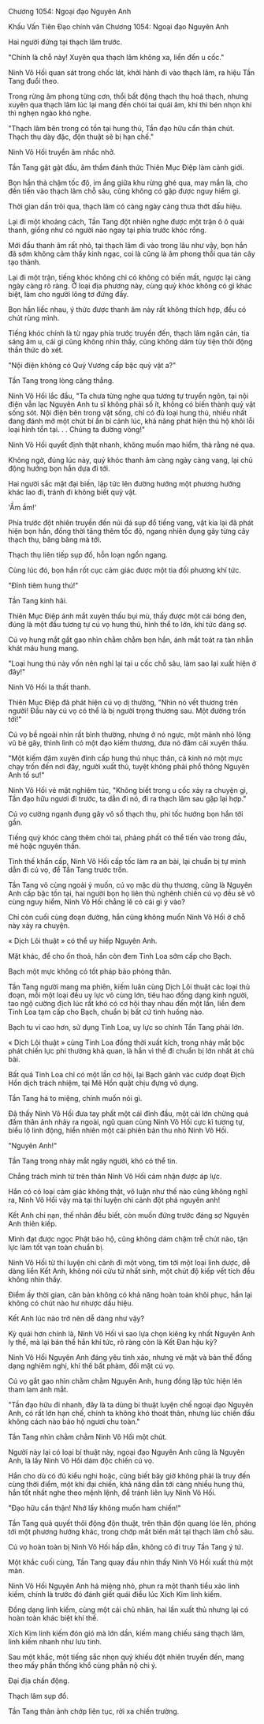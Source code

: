 




Chương 1054: Ngoại đạo Nguyên Anh


Khấu Vấn Tiên Đạo chính văn Chương 1054: Ngoại đạo Nguyên Anh

Hai người đứng tại thạch lâm trước.

"Chính là chỗ này! Xuyên qua thạch lâm không xa, liền đến u cốc."

Ninh Vô Hối quan sát trong chốc lát, khởi hành đi vào thạch lâm, ra hiệu Tần Tang đuổi theo.

Trong rừng âm phong từng cơn, thổi bất động thạch thụ hoá thạch, nhưng xuyên qua thạch lâm lúc lại mang đến chói tai quái âm, khi thì bén nhọn khi thì nghẹn ngào khó nghe.

"Thạch lâm bên trong có tồn tại hung thú, Tần đạo hữu cẩn thận chút. Thạch thụ dày đặc, độn thuật sẽ bị hạn chế."

Ninh Vô Hối truyền âm nhắc nhở.

Tần Tang gật gật đầu, âm thầm đánh thức Thiên Mục Điệp làm cảnh giới.

Bọn hắn thả chậm tốc độ, im ắng giữa khu rừng ghé qua, may mắn là, cho đến tiến vào thạch lâm chỗ sâu, cũng không có gặp được nguy hiểm gì.

Thời gian dần trôi qua, thạch lâm có càng ngày càng thưa thớt dấu hiệu.

Lại đi một khoảng cách, Tần Tang đột nhiên nghe được một trận ô ô quái thanh, giống như có người nào ngay tại phía trước khóc rống.

Mới đầu thanh âm rất nhỏ, tại thạch lâm đi vào trong lâu như vậy, bọn hắn đã sớm không cảm thấy kinh ngạc, coi là cũng là âm phong thổi qua tán cây tạo thành.

Lại đi một trận, tiếng khóc không chỉ có không có biến mất, ngược lại càng ngày càng rõ ràng. Ở loại địa phương này, cùng quỷ khóc không có gì khác biệt, làm cho người lông tơ đứng đấy.

Bọn hắn liếc nhau, ý thức được thanh âm này rất không thích hợp, đều có chút rùng mình.

Tiếng khóc chính là từ ngay phía trước truyền đến, thạch lâm ngăn cản, tia sáng âm u, cái gì cũng không nhìn thấy, cũng không dám tùy tiện thôi động thần thức dò xét.

"Nội điện không có Quỷ Vương cấp bậc quỷ vật a?"

Tần Tang trong lòng căng thẳng.

Ninh Vô Hối lắc đầu, "Ta chưa từng nghe qua tương tự truyền ngôn, tại nội điện vẫn lạc Nguyên Anh tu sĩ không phải số ít, không có biến thành quỷ vật sống sót. Nội điện bên trong vật sống, chỉ có đủ loại hung thú, nhiều nhất đang đánh mở một chút bí ẩn bí cảnh lúc, khả năng phát hiện thủ hộ khôi lỗi loại hình tồn tại. . . Chúng ta đường vòng!"

Ninh Vô Hối quyết định thật nhanh, không muốn mạo hiểm, thà rằng né qua.

Không ngờ, đúng lúc này, quỷ khóc thanh âm càng ngày càng vang, lại chủ động hướng bọn hắn dựa đi tới.

Hai người sắc mặt đại biến, lập tức lên đường hướng một phương hướng khác lao đi, tránh đi không biết quỷ vật.

'Ầm ầm!'

Phía trước đột nhiên truyền đến núi đá sụp đổ tiếng vang, vật kia lại đã phát hiện bọn hắn, đồng thời tăng thêm tốc độ, ngang nhiên đụng gãy từng cây thạch thụ, băng băng mà tới.

Thạch thụ liên tiếp sụp đổ, hỗn loạn ngổn ngang.

Cùng lúc đó, bọn hắn rốt cục cảm giác được một tia đối phương khí tức.

"Đỉnh tiêm hung thú!"

Tần Tang kinh hãi.

Thiên Mục Điệp ánh mắt xuyên thấu bụi mù, thấy được một cái bóng đen, đúng là một đầu tương tự cú vọ hung thú, hình thể to lớn, khí tức đáng sợ.

Cú vọ hung mắt gắt gao nhìn chằm chằm bọn hắn, ánh mắt toát ra tàn nhẫn khát máu hung mang.

"Loại hung thú này vốn nên nghỉ lại tại u cốc chỗ sâu, làm sao lại xuất hiện ở đây!"

Ninh Vô Hối la thất thanh.

Thiên Mục Điệp đã phát hiện cú vọ dị thường, "Nhìn nó vết thương trên người! Đầu này cú vọ có thể là bị người trọng thương sau. Một đường trốn tới!"

Cú vọ bề ngoài nhìn rất bình thường, nhưng ở nó ngực, một mảnh nhỏ lông vũ bẻ gãy, thình lình có một đạo kiếm thương, đưa nó đâm cái xuyên thấu.

"Một kiếm đâm xuyên đỉnh cấp hung thú nhục thân, cả kinh nó một mực chạy trốn đến nơi đây, người xuất thủ, tuyệt không phải phổ thông Nguyên Anh tổ sư!"

Ninh Vô Hối vẻ mặt nghiêm túc, "Không biết trong u cốc xảy ra chuyện gì, Tần đạo hữu ngươi đi trước, ta dẫn đi nó, đi ra thạch lâm sau gặp lại hợp."

Cú vọ cường ngạnh đụng gãy vô số thạch thụ, phi tốc hướng bọn hắn tới gần.

Tiếng quỷ khóc càng thêm chói tai, phảng phất có thể tiến vào trong đầu, mê hoặc nguyên thần.

Tình thế khẩn cấp, Ninh Vô Hối cấp tốc làm ra an bài, lại chuẩn bị tự mình dẫn đi cú vọ, để Tần Tang trước trốn.

Tần Tang vô cùng ngoài ý muốn, cú vọ mặc dù thụ thương, cũng là Nguyên Anh cấp bậc tồn tại, hai người bọn họ liên thủ nghênh chiến cú vọ đều sẽ vô cùng nguy hiểm, Ninh Vô Hối chẳng lẽ có cái gì ỷ vào?

Chỉ còn cuối cùng đoạn đường, hắn cũng không muốn Ninh Vô Hối ở chỗ này xảy ra chuyện.

« Dịch Lôi thuật » có thể uy hiếp Nguyên Anh.

Mặt khác, để cho ổn thoả, hắn còn đem Tinh Loa sớm cấp cho Bạch.

Bạch một mực không có tốt pháp bảo phòng thân.

Tần Tang người mang ma phiên, kiếm luân cùng Dịch Lôi thuật các loại thủ đoạn, mỗi một loại đều uy lực vô cùng lớn, tiêu hao đồng dạng kinh người, tao ngộ cường địch lúc rất khó có cơ hội thay nhau đến một lần, liền đem Tinh Loa tạm cấp cho Bạch, chuẩn bị bất cứ tình huống nào.

Bạch tu vi cao hơn, sử dụng Tinh Loa, uy lực so chính Tần Tang phải lớn.

« Dịch Lôi thuật » cùng Tinh Loa đồng thời xuất kích, trong nháy mắt bộc phát chiến lực phi thường khả quan, là hắn vì thế đi chuẩn bị lớn nhất át chủ bài.

Bất quá Tinh Loa chỉ có một lần cơ hội, lại Bạch gánh vác cướp đoạt Địch Hồn dịch trách nhiệm, tại Mê Hồn quật chịu đựng vô dụng.

Tần Tang há to miệng, chính muốn nói gì.

Đã thấy Ninh Vô Hối đưa tay phất một cái đỉnh đầu, một cái lớn chừng quả đấm thân ảnh nhảy ra ngoài, ngũ quan cùng Ninh Vô Hối cực kì tương tự, biểu lộ linh động, hiển nhiên một cái phiên bản thu nhỏ Ninh Vô Hối.

"Nguyên Anh!"

Tần Tang trong nháy mắt ngây người, khó có thể tin.

Chẳng trách mình từ trên thân Ninh Vô Hối cảm nhận được áp lực.

Hắn có có loại cảm giác không thật, vô luận như thế nào cũng không nghĩ ra, Ninh Vô Hối vậy mà tại thí luyện chi cảnh đột phá nguyên anh!

Kết Anh chi nạn, thế nhân đều biết, còn muốn đứng trước đáng sợ Nguyên Anh thiên kiếp.

Mình đạt được ngọc Phật bảo hộ, cũng không dám chậm trễ chút nào, tận lực làm tốt vạn toàn chuẩn bị.

Ninh Vô Hối từ thí luyện chi cảnh đi một vòng, tìm tới một loại linh dược, dễ dàng liền Kết Anh, không nói cửu tử nhất sinh, một chút độ kiếp vết tích đều không nhìn thấy.

Điểm ấy thời gian, căn bản không có khả năng hoàn toàn khôi phục, hắn lại không có chút nào hư nhược dấu hiệu.

Kết Anh lúc nào trở nên dễ dàng như vậy?

Kỳ quái hơn chính là, Ninh Vô Hối vì sao lựa chọn kiêng kỵ nhất Nguyên Anh ly thể, mà lại bản thể hắn khí tức, rõ ràng còn là Kết Đan hậu kỳ?

Ninh Vô Hối Nguyên Anh đáng yêu tinh xảo, nhưng vẻ mặt và bản thể đồng dạng nghiêm nghị, khí thế bất phàm, đối mặt cú vọ.

Cú vọ gắt gao nhìn chằm chằm Nguyên Anh, hung đồng lập tức hiện lên tham lam ánh mắt.

"Tần đạo hữu đi nhanh, đây là ta dùng bí thuật luyện chế ngoại đạo Nguyên Anh, có rất lớn hạn chế, chính ta không khó thoát thân, nhưng lúc chiến đấu không cách nào bảo hộ ngươi chu toàn."

Tần Tang nhìn chằm chằm Ninh Vô Hối một chút.

Người này lại có loại bí thuật này, ngoại đạo Nguyên Anh cũng là Nguyên Anh, là lấy Ninh Vô Hối dám độc chiến cú vọ.

Hắn cho dù có đủ kiểu nghi hoặc, cũng biết bây giờ không phải là truy đến cùng thời điểm, một khi đại chiến, khả năng dẫn tới càng nhiều hung thú, hắn tốt nhất nghe theo mệnh lệnh, để tránh liên lụy Ninh Vô Hối.

"Đạo hữu cẩn thận! Nhớ lấy không muốn ham chiến!"

Tần Tang quả quyết thôi động độn thuật, trên thân độn quang lóe lên, phóng tới một phương hướng khác, trong chớp mắt biến mất tại thạch lâm chỗ sâu.

Cú vọ hoàn toàn bị Ninh Vô Hối hấp dẫn, không có đi truy Tần Tang ý tứ.

Một khắc cuối cùng, Tần Tang quay đầu nhìn thấy Ninh Vô Hối xuất thủ một màn.

Ninh Vô Hối Nguyên Anh há miệng nhỏ, phun ra một thanh tiểu xảo linh kiếm, chính là trước đó đánh giết quái điểu lúc Xích Kim linh kiếm.

Đồng dạng linh kiếm, cùng một cái chủ nhân, hai lần xuất thủ nhưng lại có hoàn toàn khác biệt khí thế.

Xích Kim linh kiếm đón gió mà lớn dần, kiếm mang chiếu sáng thạch lâm, linh kiếm nhanh như lưu tinh.

Sau một khắc, một tiếng sắc nhọn quỷ khiếu đột nhiên truyền đến, mang theo mấy phần thống khổ cùng phẫn nộ chi ý.

Đại địa chấn động.

Thạch lâm sụp đổ.

Tần Tang thân ảnh chớp liên tục, rời xa chiến trường.





